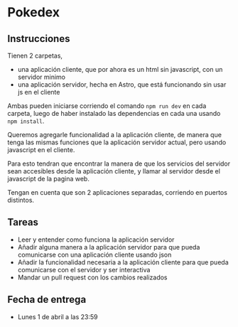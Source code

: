 # Pokedex

## Instrucciones

Tienen 2 carpetas,
* una aplicación cliente, que por ahora es un html sin javascript, con un servidor minimo
* una aplicación servidor, hecha en Astro, que está funcionando sin usar js en el cliente

Ambas pueden iniciarse corriendo el comando `npm run dev` en cada carpeta, luego de haber instalado las dependencias en cada una usando `npm install`.

Queremos agregarle funcionalidad a la aplicación cliente, de manera que tenga las mismas funciones que la aplicación servidor actual, pero usando javascript en el cliente.

Para esto tendran que encontrar la manera de que los servicios del servidor sean accesibles desde la aplicación cliente, y llamar al servidor desde el javascript de la pagina web.

Tengan en cuenta que son 2 aplicaciones separadas, corriendo en puertos distintos.

## Tareas
* Leer y entender como funciona la aplicación servidor
* Añadir alguna manera a la aplicación servidor para que pueda comunicarse con una aplicación cliente usando json
* Añadir la funcionalidad necesaria a la aplicación cliente para que pueda comunicarse con el servidor y ser interactiva
* Mandar un pull request con los cambios realizados

## Fecha de entrega
* Lunes 1 de abril a las 23:59